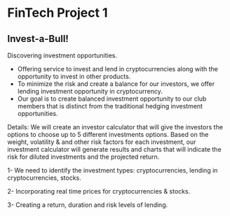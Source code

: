 # FinTech Project 1

## Invest-a-Bull!

Discovering investment opportunities.

-	Offering service to invest and lend in cryptocurrencies along with the opportunity to invest in other products.
-	To minimize the risk and create a balance for our investors, we offer lending investment opportunity in cryptocurrency.
-	Our goal is to create balanced investment opportunity to our club members that is distinct from the traditional hedging investment opportunities. 

Details: 
We will create an investor calculator that will give the investors the options to choose up to 5 different investments options. Based on the weight, volatility & and other risk factors for each investment, our investment calculator will generate results and charts that will indicate the risk for diluted investments and the projected return.

1-	We need to identify the investment types: cryptocurrencies, lending in cryptocurrencies, stocks.

2-	Incorporating real time prices for cryptocurrencies & stocks.

3-	Creating a return, duration and risk levels of lending.



